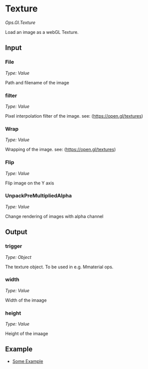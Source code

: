 # Texture

*Ops.Gl.Texture*

Load an image as a webGL Texture.

## Input

### File

*Type: Value*

Path and filename of the image

### filter

*Type: Value*

Pixel interpolation filter of the image. see: (https://open.gl/textures)

### Wrap

*Type: Value*

Wrapping of the image. see: (https://open.gl/textures)

### Flip

*Type: Value*

Flip image on the Y axis

### UnpackPreMultipliedAlpha

*Type: Value*

Change rendering of images with alpha channel

## Output

### trigger

*Type: Object*

The texture object. To be used in e.g. Mmaterial ops.

### width

*Type: Value*

Width of the imaage

### height

*Type: Value*

Height of the imaage

## Example

- [Some Example](https://cables.gl/p/570c17b5f34c419e0be30bd1)